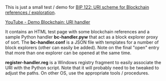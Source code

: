This is just a small test / demo for [BIP 122: URI scheme for Blockchain references / exploration](https://github.com/bitcoin/bips/blob/master/bip-0122.mediawiki).

[YouTube - Demo Blockchain: URI handler](https://www.youtube.com/watch?v=87floGLZU2I)

It contains an HTML test page with some blockchain references and a sample Python handler **bc-handler.pyw** that act as a block explorer proxy of sort. The **bc-handler.conf** is a JSON file with templates for a number of block explorers (other can easily be added). Note on the final "open" entry that more than one explorer can be opened at the same time.

**register-handler.reg** is a Windows registry fragment to easily associate the URI with the Python script. Note that it will probably need to be tweaked to adjust the paths. On other OS, use the appropriate tools / procedures.
